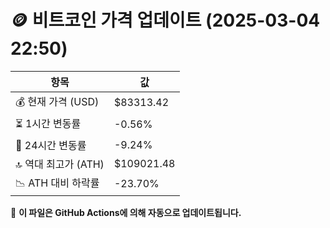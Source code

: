 # 🪙 비트코인 가격 업데이트 (2025-03-04 22:50)

| 항목                | 값 |
|--------------------|----------------|
| 💰 현재 가격 (USD) | $83313.42 |
| ⏳ 1시간 변동률    | -0.56% |
| 📆 24시간 변동률   | -9.24% |
| 🔝 역대 최고가 (ATH) | $109021.48 |
| 📉 ATH 대비 하락률 | -23.70% |

🔄 **이 파일은 GitHub Actions에 의해 자동으로 업데이트됩니다.**
